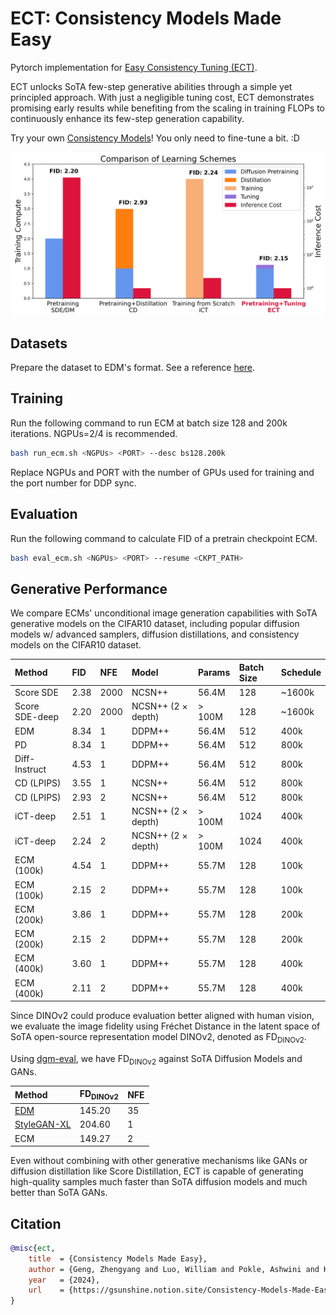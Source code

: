 # ECT: Consistency Models Made Easy

Pytorch implementation for [Easy Consistency Tuning (ECT)](https://www.notion.so/gsunshine/Consistency-Models-Made-Easy-954205c0b4a24c009f78719f43b419cc).

ECT unlocks SoTA few-step generative abilities through a simple yet principled approach. With just a negligible tuning cost, ECT demonstrates promising early results while benefiting from the scaling in training FLOPs to continuously enhance its few-step generation capability.

Try your own [Consistency Models](https://arxiv.org/abs/2303.01469)! You only need to fine-tune a bit. :D

![Comparison of Learning Schemes](./assets/learning_scheme.png)

## Datasets

Prepare the dataset to EDM's format. See a reference [here](https://github.com/NVlabs/edm?tab=readme-ov-file#preparing-datasets).

## Training

Run the following command to run ECM at batch size 128 and 200k iterations. NGPUs=2/4 is recommended. 

```bash
bash run_ecm.sh <NGPUs> <PORT> --desc bs128.200k
```

Replace NGPUs and PORT with the number of GPUs used for training and the port number for DDP sync.

## Evaluation

Run the following command to calculate FID of a pretrain checkpoint ECM. 

```bash
bash eval_ecm.sh <NGPUs> <PORT> --resume <CKPT_PATH> 
```

## Generative Performance

We compare ECMs' unconditional image generation capabilities with SoTA generative models on the CIFAR10 dataset, including popular diffusion models w/ advanced samplers, diffusion distillations, and consistency models on the CIFAR10 dataset.

| Method |  FID | NFE | Model  | Params | Batch Size | Schedule |
| :----  |  :-- | :-- |:---   | :----- | :--------- | :------- |
| Score SDE | 2.38 | 2000 | NCSN++ | 56.4M | 128 | ~1600k | 
| Score SDE-deep | 2.20 | 2000 | NCSN++ (2 $\times$ depth) | > 100M | 128 | ~1600k |
| EDM                | 8.34 | 1 | DDPM++ | 56.4M | 512 | 400k |
| PD                 | 8.34 | 1 | DDPM++ | 56.4M | 512 | 800k | 
| Diff-Instruct      | 4.53 | 1 | DDPM++ | 56.4M | 512 | 800k | 
| CD (LPIPS)         | 3.55 | 1 | NCSN++ | 56.4M | 512 | 800k | 
| CD (LPIPS)         | 2.93 | 2 | NCSN++ | 56.4M | 512 | 800k | 
| iCT-deep           | 2.51 | 1 | NCSN++ (2 $\times$ depth) | > 100M | 1024 | 400k | 
| iCT-deep           | 2.24 | 2 | NCSN++ (2 $\times$ depth) | > 100M | 1024 | 400k | 
| ECM (100k)         | 4.54 | 1 | DDPM++ | 55.7M | 128 | 100k |
| ECM (100k)         | 2.15 | 2 | DDPM++ | 55.7M | 128 | 100k | 
| ECM (200k)         | 3.86 | 1 | DDPM++ | 55.7M | 128 | 200k |
| ECM (200k)         | 2.15 | 2 | DDPM++ | 55.7M | 128 | 200k | 
| ECM (400k)         | 3.60 | 1 | DDPM++ | 55.7M | 128 | 400k |
| ECM (400k)         | 2.11 | 2 | DDPM++ | 55.7M | 128 | 400k | 


Since DINOv2 could produce evaluation better aligned with human vision, we evaluate the image fidelity using Fréchet Distance in the latent space of SoTA open-source representation model DINOv2, denoted as 
$\mathrm{FD}_{\text{DINOv2}}$.

Using [dgm-eval](https://github.com/layer6ai-labs/dgm-eval/tree/master), we have $\mathrm{FD}_{\text{DINOv2}}$ against SoTA Diffusion Models and GANs.

| Method |  $\mathrm{FD}_{\text{DINOv2}}$  | NFE | 
| :----  |  :-- | :-- |
| [EDM](https://github.com/NVlabs/edm)                                        | 145.20 | 35  |
| [StyleGAN-XL](https://github.com/autonomousvision/stylegan-xl/tree/main)    | 204.60 | 1   |
| ECM                                                                         | 149.27 | 2   |

Even without combining with other generative mechanisms like GANs or diffusion distillation like Score Distillation, ECT is capable of generating high-quality samples much faster than SoTA diffusion models and much better than SoTA GANs.

## Citation

```bibtex
@misc{ect,
    title  = {Consistency Models Made Easy},
    author = {Geng, Zhengyang and Luo, William and Pokle, Ashwini and Kolter, Zico},
    year   = {2024},
    url    = {https://gsunshine.notion.site/Consistency-Models-Made-Easy-954205c0b4a24c009f78719f43b419cc?pvs=4}
}
```
